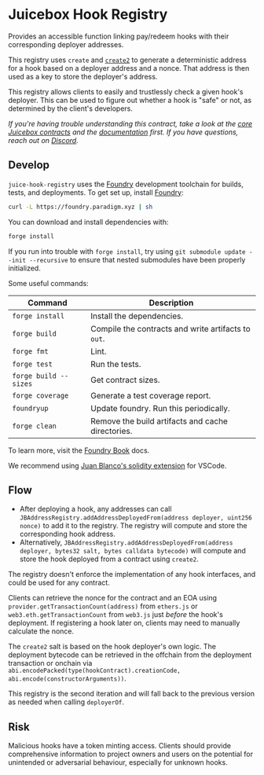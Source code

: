 # Juicebox Hook Registry

Provides an accessible function linking pay/redeem hooks with their corresponding deployer addresses.

This registry uses `create` and [`create2`](https://docs.soliditylang.org/en/v0.8.23/control-structures.html#salted-contract-creations-create2) to generate a deterministic address for a hook based on a deployer address and a nonce. That address is then used as a key to store the deployer's address.

This registry allows clients to easily and trustlessly check a given hook's deployer. This can be used to figure out whether a hook is "safe" or not, as determined by the client's developers.

*If you're having trouble understanding this contract, take a look at the [core Juicebox contracts](https://github.com/bananapus/juice-contracts-v4) and the [documentation](https://docs.juicebox.money/) first. If you have questions, reach out on [Discord](https://discord.com/invite/ErQYmth4dS).*

## Develop

`juice-hook-registry` uses the [Foundry](https://github.com/foundry-rs/foundry) development toolchain for builds, tests, and deployments. To get set up, install [Foundry](https://github.com/foundry-rs/foundry):

```bash
curl -L https://foundry.paradigm.xyz | sh
```

You can download and install dependencies with:

```bash
forge install
```

If you run into trouble with `forge install`, try using `git submodule update --init --recursive` to ensure that nested submodules have been properly initialized.

Some useful commands:

| Command               | Description                                         |
| --------------------- | --------------------------------------------------- |
| `forge install`       | Install the dependencies.                           |
| `forge build`         | Compile the contracts and write artifacts to `out`. |
| `forge fmt`           | Lint.                                               |
| `forge test`          | Run the tests.                                      |
| `forge build --sizes` | Get contract sizes.                                 |
| `forge coverage`      | Generate a test coverage report.                    |
| `foundryup`           | Update foundry. Run this periodically.              |
| `forge clean`         | Remove the build artifacts and cache directories.   |

To learn more, visit the [Foundry Book](https://book.getfoundry.sh/) docs.

We recommend using [Juan Blanco's solidity extension](https://marketplace.visualstudio.com/items?itemName=JuanBlanco.solidity) for VSCode.

## Flow

- After deploying a hook, any addresses can call `JBAddressRegistry.addAddressDeployedFrom(address deployer, uint256 nonce)` to add it to the registry. The registry will compute and store the corresponding hook address.
- Alternatively, `JBAddressRegistry.addAddressDeployedFrom(address deployer, bytes32 salt, bytes calldata bytecode)` will compute and store the hook deployed from a contract using `create2`.

The registry doesn't enforce the implementation of any hook interfaces, and could be used for any contract.

Clients can retrieve the nonce for the contract and an EOA using `provider.getTransactionCount(address)` from `ethers.js` or `web3.eth.getTransactionCount` from `web3.js` just *before* the hook's deployment. If registering a hook later on, clients may need to manually calculate the nonce.

The `create2` salt is based on the hook deployer's own logic. The deployment bytecode can be retrieved in the offchain from the deployment transaction or onchain via `abi.encodePacked(type(hookContract).creationCode, abi.encode(constructorArguments))`.

This registry is the second iteration and will fall back to the previous version as needed when calling `deployerOf`.

## Risk

Malicious hooks have a token minting access. Clients should provide comprehensive information to project owners and users on the potential for unintended or adversarial behaviour, especially for unknown hooks.
